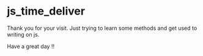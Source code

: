 # js_time_deliver

Thank you for your visit. 
Just trying to learn some methods and get used to writing on js. 

Have a great day !!

